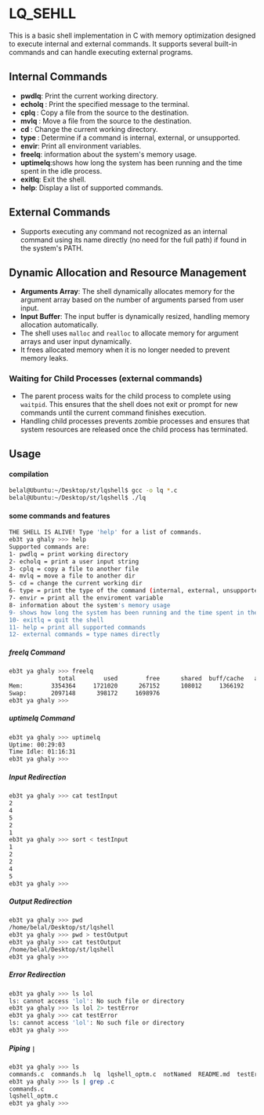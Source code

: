 # LQ_SEHLL

This is a basic shell implementation in C with memory optimization designed to execute internal and external commands. It supports several built-in commands and can handle executing external programs.

## Internal Commands

- **pwdlq**: Print the current working directory.
- **echolq <message>**: Print the specified message to the terminal.
- **cplq <source> <destination>**: Copy a file from the source to the destination.
- **mvlq <source> <destination>**: Move a file from the source to the destination.
- **cd <directory>**: Change the current working directory.
- **type <command>**: Determine if a command is internal, external, or unsupported.
- **envir**: Print all environment variables.
- **freelq**: information about the system's memory usage.
- **uptimelq**:shows how long the system has been running and the time spent in the idle process.
- **exitlq**: Exit the shell.
- **help**: Display a list of supported commands.

## External Commands

- Supports executing any command not recognized as an internal command using its name directly (no need for the full path) if found in the system's PATH.

## Dynamic Allocation and Resource Management

- **Arguments Array**: The shell dynamically allocates memory for the argument array based on the number of arguments parsed from user input.
- **Input Buffer**: The input buffer is dynamically resized, handling memory allocation automatically.
- The shell uses `malloc` and `realloc` to allocate memory for argument arrays and user input dynamically.
- It frees allocated memory when it is no longer needed to prevent memory leaks.

### Waiting for Child Processes (external commands)

- The parent process waits for the child process to complete using `waitpid`. This ensures that the shell does not exit or prompt for new commands until the current command finishes execution.
- Handling child processes prevents zombie processes and ensures that system resources are released once the child process has terminated.

## Usage
#### compilation
```bash
belal@Ubuntu:~/Desktop/st/lqshell$ gcc -o lq *.c
belal@Ubuntu:~/Desktop/st/lqshell$ ./lq
```
#### some commands and features 
```bash
THE SHELL IS ALIVE! Type 'help' for a list of commands.
eb3t ya ghaly >>> help
Supported commands are:
1- pwdlq = print working directory
2- echolq = print a user input string
3- cplq = copy a file to another file
4- mvlq = move a file to another dir
5- cd = change the current working dir
6- type = print the type of the command (internal, external, unsupported)
7- envir = print all the enviroment variable
8- information about the system's memory usage
9- shows how long the system has been running and the time spent in the idle process.
10- exitlq = quit the shell
11- help = print all supported commands
12- external commands = type names directly
```
##### freelq Command
```bash
eb3t ya ghaly >>> freelq
              total        used        free      shared  buff/cache   available
Mem:        3354364     1721020      267152      108012     1366192     1349756
Swap:       2097148      398172     1698976
eb3t ya ghaly >>> 
```

##### uptimelq Command
```bash
eb3t ya ghaly >>> uptimelq
Uptime: 00:29:03
Time Idle: 01:16:31
eb3t ya ghaly >>> 
```


##### Input Redirection
```bash
eb3t ya ghaly >>> cat testInput
2
4
5
2
1
eb3t ya ghaly >>> sort < testInput
1
2
2
4
5
eb3t ya ghaly >>> 
```

##### Output Redirection
```bash
eb3t ya ghaly >>> pwd
/home/belal/Desktop/st/lqshell
eb3t ya ghaly >>> pwd > testOutput 
eb3t ya ghaly >>> cat testOutput
/home/belal/Desktop/st/lqshell
eb3t ya ghaly >>> 
```

##### Error Redirection
```bash
eb3t ya ghaly >>> ls lol
ls: cannot access 'lol': No such file or directory
eb3t ya ghaly >>> ls lol 2> testError
eb3t ya ghaly >>> cat testError
ls: cannot access 'lol': No such file or directory
eb3t ya ghaly >>> 
```

##### Piping `|`
```bash
eb3t ya ghaly >>> ls
commands.c  commands.h	lq  lqshell_optm.c  notNamed  README.md  testError  testInput  testOutput
eb3t ya ghaly >>> ls | grep .c
commands.c
lqshell_optm.c
eb3t ya ghaly >>> 
```



